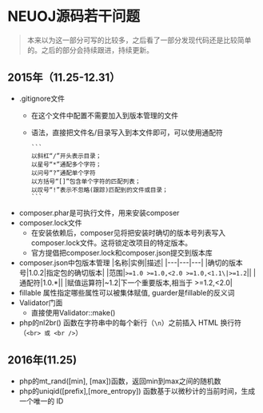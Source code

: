 # NEUOJ源码若干问题
> 本来以为这一部分可写的比较多，之后看了一部分发现代码还是比较简单的。之后的部分会持续跟进，持续更新。

## 2015年（11.25-12.31）
* .gitignore文件
  * 在这个文件中配置不需要加入到版本管理的文件
  * 语法，直接把文件名/目录写入到本文件即可，可以使用通配符
  
        ```
        以斜杠“/”开头表示目录；
        以星号“*”通配多个字符；
        以问号“?”通配单个字符
        以方括号“[]”包含单个字符的匹配列表；
        以叹号“!”表示不忽略(跟踪)匹配到的文件或目录；
        ```
* composer.phar是可执行文件，用来安装composer
* composer.lock文件
  * 在安装依赖后，composer见将把安装时确切的版本号列表写入composer.lock文件。这将锁定改项目的特定版本。
  * 官方提倡把composer.lock和composer.json提交到版本库
* composer.json中包版本管理
  |名称|实例|描述|
  |---|---|---|
  |确切的版本号|1.0.2|指定包的确切版本|
  |范围|`>=1.0 >=1.0,<2.0 >=1.0,<1.1\|>=1.2`||
  |通配符|1.0.*||
  |赋值运算符|~1.2|下一个重要版本,相当于 >=1.2,<2.0|
* fillable 属性指定哪些属性可以被集体赋值, guarder是fillable的反义词
* Validator门面
    * 直接使用Validator::make()
* php的nl2br() 函数在字符串中的每个新行（`\n`）之前插入 HTML 换行符（`<br> 或 <br />`）

## 2016年(11.25)
* php的mt_rand([min], [max])函数，返回min到max之间的随机数
* php的uniqid([prefix],[more_entropy]) 函数基于以微秒计的当前时间，生成一个唯一的 ID
